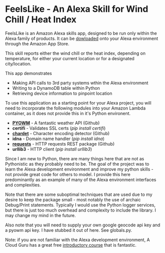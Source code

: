 # FeelsLike - An Alexa Skill for Wind Chill / Heat Index
FeelsLike is an Amazon Alexa skills app, designed to be run only within the Alexa family of products. It can be [dowloaded](https://skills-store.amazon.com/deeplink/dp/B0795XQPJF) onto your Alexa environment through the Amazon App Store.

This skill reports either the wind chill or the heat index, depending on temperature, for either your current location or for a designated city/location.

This app demonstrates

* Making API calls to 3rd party systems wthin the Alexa environment
* Writing to a DynamoDB table within Python
* Retrieving device information to pinpoint location


To use this application as a starting point for your Alexa project, you will need to incorporate the following modules into your Amazon Lambda container, as it does not provide this in it's Python environent.

* **[PYOWM](https://github.com/csparpa/pyowm)** - A fantastic weather API (Github)
* **certifi** - Validates SSL certs (_pip install certifi_)
* **[chardet](https://github.com/chardet/chardet)** - Character encoding detector (Github)
* **idna** - Domain name handler (_pip install idna_)
* **[requests](https://github.com/requests/requests)** - HTTP requests REST package (Github)
* **urllib3** - HTTP client (_pip install urllib3_)

Since I am new to Python, there are many things here that are not as Pythonistic as they probably need to be. The goal of the project was to learn the Alexa development environment and improve my python skills - not provide great code for others to model. I provide this here predominantly as an example of many of the Alexa environment interfaces and complexities.

Note that there are some suboptimal techniques that are used due to my desire to keep the package small - most notably the use of archaic Debug/Print statements. Typically I would use the Python logger services, but there is just too much overhead and complexity to include the library. I may change my mind in the future.

Also note that you will need to supply your own google geocode api key and a pyowm api key. I have stubbed it out of here. See globals.py.

Note: if you are not familiar with the Alexa development environment, A Cloud Guru has a great free [introductory course](https://acloud.guru/course/intro-alexa-free/dashboard) that is fantastic.